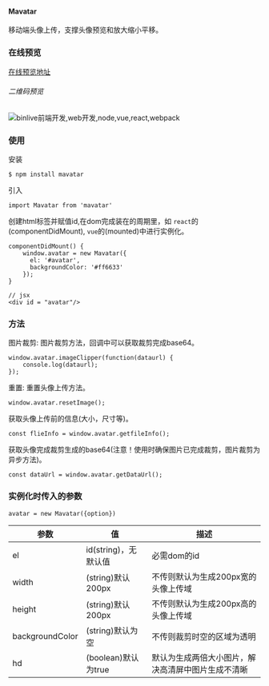 #### Mavatar ####

移动端头像上传，支撑头像预览和放大缩小平移。


### 在线预览 ###
[在线预览地址](http://admin.binlive.cn/mavatar "在线预览地址")

###### 二维码预览
![binlive前端开发,web开发,node,vue,react,webpack](http://img.binlive.cn/upload/1525271432704qrcode.png)
### 使用 ###
安装

    $ npm install mavatar
引入

    import Mavatar from 'mavatar'

创建html标签并赋值id,在dom完成装在的周期里，如 `react`的(componentDidMount), `vue`的(mounted)中进行实例化。

    componentDidMount() {
		window.avatar = new Mavatar({
		  el: '#avatar',
		  backgroundColor: '#ff6633'
		});
	}

	// jsx
	<div id = "avatar"/>


### 方法 ###


图片裁剪:
图片裁剪方法，回调中可以获取裁剪完成base64。

    window.avatar.imageClipper(function(dataurl) {
		console.log(dataurl);
	});

重置:
重置头像上传方法。

    window.avatar.resetImage();

获取头像上传前的信息(大小，尺寸等)。

    const flieInfo = window.avatar.getfileInfo();
获取头像完成裁剪生成的base64(注意！使用时确保图片已完成裁剪，图片裁剪为异步方法)。

    const dataUrl = window.avatar.getDataUrl();
### 实例化时传入的参数 ###


    avatar = new Mavatar({option})

|参数   |值   |描述   |
| ------------ | ------------ | ------------ |
| el  | id(string)，无默认值  | 必需dom的id  |
| width  |(string)默认200px   | 不传则默认为生成200px宽的头像上传域  |
| height  |(string)默认200px   | 不传则默认为生成200px高的头像上传域  |
|  backgroundColor | (string)默认为空  | 不传则裁剪时空的区域为透明  |
|  hd |  (boolean)默认为true  |  默认为生成两倍大小图片，解决高清屏中图片生成不清晰 |
